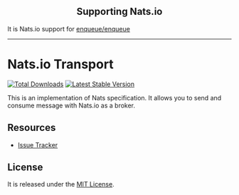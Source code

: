 <h2 align="center">Supporting Nats.io</h2>

It is Nats.io support for [enqueue/enqueue](https://github.com/php-enqueue/enqueue-dev)

---

# Nats.io Transport

[![Total Downloads](https://poser.pugx.org/ilyaplot/php-enqueue-nats/d/total.png)](https://packagist.org/packages/ilyaplot/php-enqueue-nats)
[![Latest Stable Version](https://poser.pugx.org/ilyaplot/php-enqueue-nats/version.png)](https://packagist.org/packages/ilyaplot/php-enqueue-nats)

This is an implementation of Nats specification. It allows you to send and consume message with Nats.io as a broker.

## Resources

* [Issue Tracker](https://github.com/ilyaplot/php-enqueue-nats/issues)

## License

It is released under the [MIT License](LICENSE).

